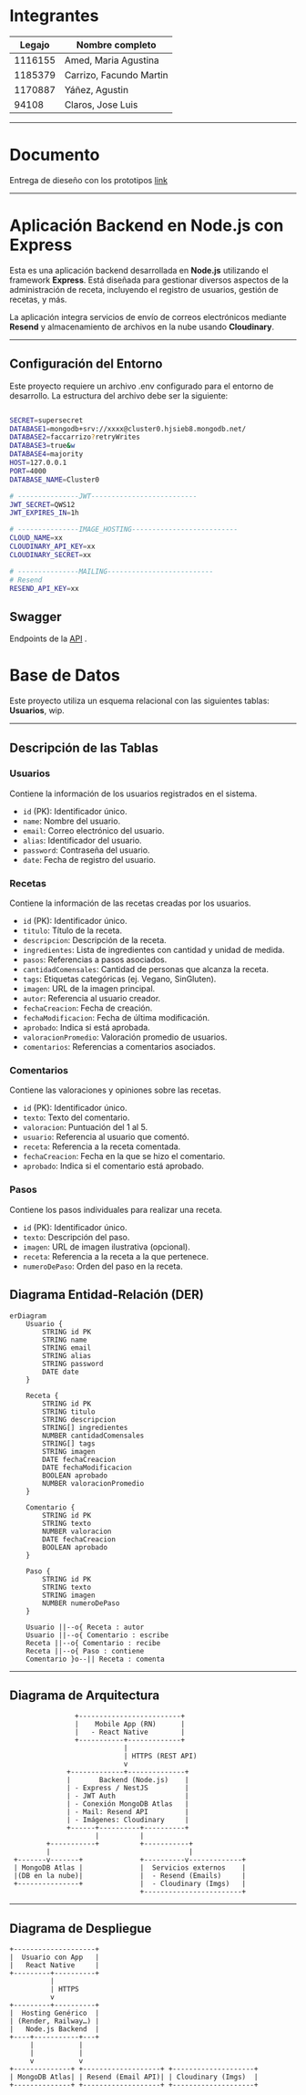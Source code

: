 # Integrantes

| Legajo   | Nombre completo             |
|----------|-----------------------------|
| 1116155  | Amed, Maria Agustina        |
| 1185379  | Carrizo, Facundo Martin     |
| 1170887  | Yáñez, Agustin              |
| 94108    | Claros, Jose Luis           |

---

# Documento


Entrega de dieseño con los prototipos [link](https://docs.google.com/document/d/1bSAWG5i4eog7P7Ic70Igrkrjt7FfLNoo/edit)

---

# Aplicación Backend en Node.js con Express

Esta es una aplicación backend desarrollada en **Node.js** utilizando el framework **Express**. Está diseñada para gestionar diversos aspectos de la administración de receta, incluyendo el registro de usuarios, gestión de recetas, y más.

La aplicación integra servicios de envío de correos electrónicos mediante **Resend** y almacenamiento de archivos en la nube usando **Cloudinary**.

---

## Configuración del Entorno
Este proyecto requiere un archivo .env configurado para el entorno de desarrollo. La estructura del archivo debe ser la siguiente:

```bash

SECRET=supersecret
DATABASE1=mongodb+srv://xxxx@cluster0.hjsieb8.mongodb.net/
DATABASE2=faccarrizo?retryWrites
DATABASE3=true&w
DATABASE4=majority
HOST=127.0.0.1
PORT=4000
DATABASE_NAME=Cluster0

# ---------------JWT--------------------------
JWT_SECRET=QWS12
JWT_EXPIRES_IN=1h

# ---------------IMAGE_HOSTING--------------------------
CLOUD_NAME=xx
CLOUDINARY_API_KEY=xx
CLOUDINARY_SECRET=xx

# ---------------MAILING--------------------------
# Resend
RESEND_API_KEY=xx


```

## Swagger

Endpoints de la [API](https://app.swaggerhub.com/apis/desarrolloapi/UADE/1.0.0) .


# Base de Datos

Este proyecto utiliza un esquema relacional con las siguientes tablas: **Usuarios**, wip.

---

## **Descripción de las Tablas**

### **Usuarios**
Contiene la información de los usuarios registrados en el sistema.

- `id` (PK): Identificador único.  
- `name`: Nombre del usuario.  
- `email`: Correo electrónico del usuario.  
- `alias`: Identificador del usuario.  
- `password`: Contraseña del usuario.  
- `date`: Fecha de registro del usuario.  


### **Recetas**
Contiene la información de las recetas creadas por los usuarios.

- `id` (PK): Identificador único.  
- `titulo`: Título de la receta.  
- `descripcion`: Descripción de la receta.  
- `ingredientes`: Lista de ingredientes con cantidad y unidad de medida.  
- `pasos`: Referencias a pasos asociados.  
- `cantidadComensales`: Cantidad de personas que alcanza la receta.  
- `tags`: Etiquetas categóricas (ej. Vegano, SinGluten).  
- `imagen`: URL de la imagen principal.  
- `autor`: Referencia al usuario creador.  
- `fechaCreacion`: Fecha de creación.  
- `fechaModificacion`: Fecha de última modificación.  
- `aprobado`: Indica si está aprobada.  
- `valoracionPromedio`: Valoración promedio de usuarios.  
- `comentarios`: Referencias a comentarios asociados.  


### **Comentarios**
Contiene las valoraciones y opiniones sobre las recetas.

- `id` (PK): Identificador único.  
- `texto`: Texto del comentario.  
- `valoracion`: Puntuación del 1 al 5.  
- `usuario`: Referencia al usuario que comentó.  
- `receta`: Referencia a la receta comentada.  
- `fechaCreacion`: Fecha en la que se hizo el comentario.  
- `aprobado`: Indica si el comentario está aprobado.  


### **Pasos**
Contiene los pasos individuales para realizar una receta.

- `id` (PK): Identificador único.  
- `texto`: Descripción del paso.  
- `imagen`: URL de imagen ilustrativa (opcional).  
- `receta`: Referencia a la receta a la que pertenece.  
- `numeroDePaso`: Orden del paso en la receta.  




## **Diagrama Entidad-Relación (DER)**

```mermaid
erDiagram
    Usuario {
        STRING id PK
        STRING name
        STRING email
        STRING alias
        STRING password
        DATE date
    }

    Receta {
        STRING id PK
        STRING titulo
        STRING descripcion
        STRING[] ingredientes
        NUMBER cantidadComensales
        STRING[] tags
        STRING imagen
        DATE fechaCreacion
        DATE fechaModificacion
        BOOLEAN aprobado
        NUMBER valoracionPromedio
    }

    Comentario {
        STRING id PK
        STRING texto
        NUMBER valoracion
        DATE fechaCreacion
        BOOLEAN aprobado
    }

    Paso {
        STRING id PK
        STRING texto
        STRING imagen
        NUMBER numeroDePaso
    }

    Usuario ||--o{ Receta : autor
    Usuario ||--o{ Comentario : escribe
    Receta ||--o{ Comentario : recibe
    Receta ||--o{ Paso : contiene
    Comentario }o--|| Receta : comenta

```
---
## **Diagrama de Arquitectura**

```
                +-------------------------+
                |    Mobile App (RN)      |
                |   - React Native        |
                +-----------+-------------+
                            |
                            | HTTPS (REST API)
                            v
              +-------------+--------------+
              |       Backend (Node.js)    |
              | - Express / NestJS         |
              | - JWT Auth                 |
              | - Conexión MongoDB Atlas   |
              | - Mail: Resend API         |
              | - Imágenes: Cloudinary     |
              +------+----------+----------+
                     |          |
         +-----------+          +-----------+
         |                                  |
 +-------v-------+              +----------v-------------+
 | MongoDB Atlas |              |  Servicios externos    |
 |(DB en la nube)|              |  - Resend (Emails)     |
 +---------------+              |  - Cloudinary (Imgs)   |
                                +------------------------+

```

---

## **Diagrama de Despliegue**
```
+--------------------+
|  Usuario con App   |
|   React Native     |
+---------+----------+
          |
          | HTTPS
          v
+---------+----------+
|  Hosting Genérico  |
| (Render, Railway…) |
|   Node.js Backend  |
+----+-----------+---+
     |           |
     |           |
     v           v
+--------------+ +-------------------+ +--------------------+
| MongoDB Atlas| | Resend (Email API)| | Cloudinary (Imgs)  |
+--------------+ +-------------------+ +--------------------+

```

